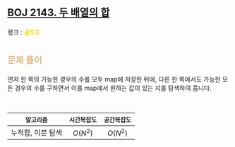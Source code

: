 # <span style="font-size:17pt; font-weight:bold">[BOJ 2143. 두 배열의 합](https://www.acmicpc.net/problem/2143)</span>
랭크 : <span style="color:gold">__골드3__</span>
<br>

# <span style="font-size:15pt;color:BurlyWood">문제 풀이</span>

먼저 한 쪽의 가능한 경우의 수를 모두 map에 저장한 뒤에, 다른 한 쪽에서도 가능한 모든 경우의 수를 구하면서 이를 map에서 원하는 값이 있는 지를 탐색하여 풉니다.

<br>

|`알고리즘`|`시간복잡도`|`공간복잡도`|
|:---:|:---:|:---:|
| 누적합, 이분 탐색  | $O(N^2)$| $O(N^2)$ |

<br><br>
